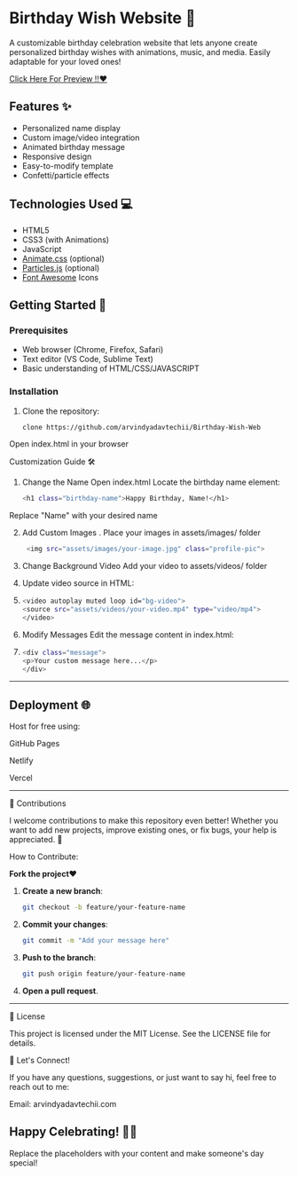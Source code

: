 # Birthday Wish Website 🎉

A customizable birthday celebration website that lets anyone create personalized birthday wishes with animations, music, and media. Easily adaptable for your loved ones!

[Click Here For Preview !!❤️](https://birthday-wish-web.vercel.app/)

## Features ✨
- Personalized name display
- Custom image/video integration
- Animated birthday message
- Responsive design
- Easy-to-modify template
- Confetti/particle effects

## Technologies Used 💻
- HTML5
- CSS3 (with Animations)
- JavaScript
- [Animate.css](https://animate.style/) (optional)
- [Particles.js](https://vincentgarreau.com/particles.js/) (optional)
- [Font Awesome](https://fontawesome.com/) Icons

## Getting Started 🚀

### Prerequisites
- Web browser (Chrome, Firefox, Safari)
- Text editor (VS Code, Sublime Text)
- Basic understanding of HTML/CSS/JAVASCRIPT

### Installation
1. Clone the repository:
   ```bash
   clone https://github.com/arvindyadavtechii/Birthday-Wish-Web


Open index.html in your browser

Customization Guide 🛠️
1. Change the Name
Open index.html
 Locate the birthday name element:
   ```bash
   <h1 class="birthday-name">Happy Birthday, Name!</h1>
Replace "Name" with your desired name

2. Add Custom Images
.  Place your images in assets/images/ folder
   ```bash
    <img src="assets/images/your-image.jpg" class="profile-pic">
   
3. Change Background Video
Add your video to assets/videos/ folder

3. Update video source in HTML:
4. ```bash
   <video autoplay muted loop id="bg-video">
   <source src="assets/videos/your-video.mp4" type="video/mp4">
   </video>

5. Modify Messages
Edit the message content in index.html:

1. ```bash
   <div class="message">
   <p>Your custom message here...</p>
   </div>
---

## Deployment 🌐
Host for free using:

GitHub Pages

Netlify

Vercel

---

🌟 Contributions

I welcome contributions to make this repository even better! Whether you want to add new projects, improve existing ones, or fix bugs, your help is appreciated. 🙌

How to Contribute:

**Fork the project❤️**

1. **Create a new branch**:
   ```bash
   git checkout -b feature/your-feature-name
   
2. **Commit your changes**:
   ```bash
   git commit -m "Add your message here"

3. **Push to the branch**:
   ```bash
   git push origin feature/your-feature-name
4. **Open a pull request**.

---

📄 License

This project is licensed under the MIT License. See the LICENSE file for details.


📧 Let's Connect!

If you have any questions, suggestions, or just want to say hi, feel free to reach out to me:

Email: arvindyadavtechii.com


## Happy Celebrating! 🎂🎈
Replace the placeholders with your content and make someone's day special!

